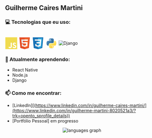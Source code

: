 ## Guilherme Caires Martini

### 💻 Tecnologias que eu uso:
<div style="display: inline_block"><br>
  <img align="center" alt="JavaScript" height="40" width="40" src="https://raw.githubusercontent.com/devicons/devicon/master/icons/javascript/javascript-plain.svg">
  <img align="center" alt="HTML5" height="40" width="40" src="https://raw.githubusercontent.com/devicons/devicon/master/icons/html5/html5-original.svg">
  <img align="center" alt="CSS3" height="40" width="40" src="https://raw.githubusercontent.com/devicons/devicon/master/icons/css3/css3-original.svg">
  <img align="center" alt="Python" height="40" width="40" src="https://raw.githubusercontent.com/devicons/devicon/master/icons/python/python-original.svg">
  <img align="center" alt="Django" height="40" width="40" src="https://upload.wikimedia.org/wikipedia/commons/thumb/7/75/Django_logo.svg/512px-Django_logo.svg.png">
</div>

### 🌱 Atualmente aprendendo:
- React Native
- Node.js
- Django

### 📫 Como me encontrar:
- [LinkedIn][(https://www.linkedin.com/in/guilherme-caires-martini/](https://www.linkedin.com/in/guilherme-martini-8020521a3/?trk=opento_sprofile_details))
- [Portfólio Pessoal] em progresso
<div align="center">
<img src="https://github-readme-stats.vercel.app/api/top-langs?username=GuiCMartini&locale=en&hide_title=false&layout=compact&card_width=320&langs_count=5&theme=dracula&hide_border=false" height="150" alt="languages graph"/>
</div>
